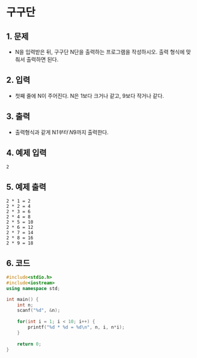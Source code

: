 # 구구단

## 1. 문제
- N을 입력받은 뒤, 구구단 N단을 출력하는 프로그램을 작성하시오. 출력 형식에 맞춰서 출력하면 된다.

## 2. 입력
- 첫째 줄에 N이 주어진다. N은 1보다 크거나 같고, 9보다 작거나 같다.

## 3. 출력
- 출력형식과 같게 N*1부터 N*9까지 출력한다.

## 4. 예제 입력
```
2
```

## 5. 예제 출력
```
2 * 1 = 2
2 * 2 = 4
2 * 3 = 6
2 * 4 = 8
2 * 5 = 10
2 * 6 = 12
2 * 7 = 14
2 * 8 = 16
2 * 9 = 18
```

## 6. 코드

```c++
#include<stdio.h>
#include<iostream>
using namespace std;

int main() {
    int n;
    scanf("%d", &n);
    
    for(int i = 1; i < 10; i++) {
        printf("%d * %d = %d\n", n, i, n*i);
    }
    
    return 0;
}
```

